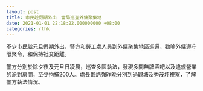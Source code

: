 ```yaml
---
layout: post
title: 市民趁假期外出　當局巡查外傭聚集地
date: 2021-01-01 22:18:22.000000000 +08:00
categories: rthk
---
```


不少市民趁元旦假期外出，警方和勞工處人員到外傭聚集地區巡邏，勸喻外傭遵守限聚令，和保持社交距離。

警方分別於除夕夜及元旦日凌晨，巡查多區執法，發現多間無牌酒吧以及違規營業的派對房間，至少拘捕200人。處長鄧炳強昨晚分別到過觀塘及秀茂坪視察，了解警方執法情況。
